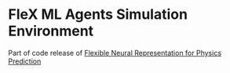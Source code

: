 # FleX ML Agents Simulation Environment

Part of code release of [Flexible Neural Representation for Physics Prediction](https://neuroailab.github.io/physics/ "Flexible Neural Representation for Physics Prediction")
